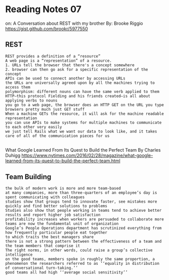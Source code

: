 # Reading Notes 07
on:
A Conversation about REST with my brother
By: Brooke Riggio
https://gist.github.com/brookr/5977550

  ## REST
    REST provides a definition of a “resource”
    A web page is a “representation” of a resource.
    1. URLs tell the browser that there's a concept somewhere
    2. browser can then go ask for a specific representation of the concept
    APIs can be used to connect another by accessing URLs
    the URLs are universally agreed upon by all the machines trying to access them
    polymorphism: different nouns can have the same verb applied to them
    HTTP—this protocol Fielding and his friends created—is all about applying verbs to nouns
    you go to a web page, the browser does an HTTP GET on the URL you type
    browsers pretty much just GET stuff
    When a machine GETs the resource, it will ask for the machine readable representation
    you can use APIs to make systems for multiple machines to communicate to each other very easily
    we just tell Rails what we want our data to look like, and it takes care of all of the communication pieces for us
  ##
  
What Google Learned From Its Quest to Build the Perfect Team
By Charles Duhigg
https://www.nytimes.com/2016/02/28/magazine/what-google-learned-from-its-quest-to-build-the-perfect-team.html

  ## Team Building
    the bulk of modern work is more and more team-based
    at many companies, more than three-quarters of an employee’s day is spent communicating with colleagues
    studies show that groups tend to innovate faster, see mistakes more quickly and find better solutions to problems
    Studies also show that people working in teams tend to achieve better results and report higher job satisfaction
    profitability increases when workers are persuaded to collaborate more
    teams are now the fundamental unit of organization
    Google’s People Operations department has scrutinized everything from how frequently particular people eat together
    to which traits the best managers share
    there is not a strong pattern between the effectiveness of a team and the team members that comprise it
    The right norms, in other words, could raise a group’s collective intelligence
    on the good teams, members spoke in roughly the same proportion, a phenomenon the researchers referred to as ‘‘equality in distribution of conversational turn-taking.’’
    good teams all had high ‘‘average social sensitivity’’
